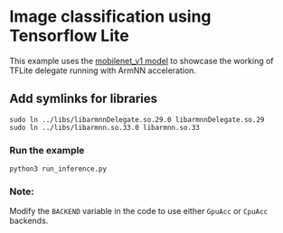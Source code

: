 # Image classification using Tensorflow Lite
This example uses the [mobilenet_v1 model](https://github.com/tensorflow/models/blob/master/research/slim/nets/mobilenet_v1.md) 
to showcase the working of TFLite delegate running with ArmNN acceleration.

## Add symlinks for libraries
```shell
sudo ln ../libs/libarmnnDelegate.so.29.0 libarmnnDelegate.so.29
sudo ln ../libs/libarmnn.so.33.0 libarmnn.so.33
```

### Run the example
```shell
python3 run_inference.py
```

### Note:
Modify the `BACKEND` variable in the code to use either `GpuAcc` or `CpuAcc` backends.
